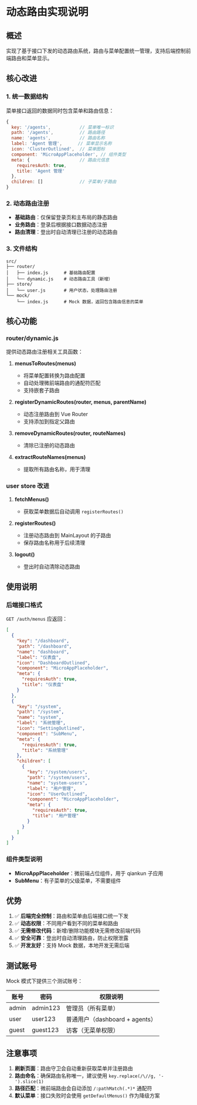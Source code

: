 # 动态路由实现说明

## 概述

实现了基于接口下发的动态路由系统，路由与菜单配置统一管理，支持后端控制前端路由和菜单显示。

## 核心改进

### 1. 统一数据结构

菜单接口返回的数据同时包含菜单和路由信息：

```javascript
{
  key: '/agents',           // 菜单唯一标识
  path: '/agents',          // 路由路径
  name: 'agents',           // 路由名称
  label: 'Agent 管理',      // 菜单显示名称
  icon: 'ClusterOutlined',  // 菜单图标
  component: 'MicroAppPlaceholder', // 组件类型
  meta: {                   // 路由元信息
    requiresAuth: true,
    title: 'Agent 管理'
  },
  children: []              // 子菜单/子路由
}
```

### 2. 动态路由注册

- **基础路由**：仅保留登录页和主布局的静态路由
- **业务路由**：登录后根据接口数据动态注册
- **路由清理**：登出时自动清理已注册的动态路由

### 3. 文件结构

```
src/
├── router/
│   ├── index.js      # 基础路由配置
│   └── dynamic.js    # 动态路由工具（新增）
├── store/
│   └── user.js       # 用户状态，处理路由注册
└── mock/
    └── index.js      # Mock 数据，返回包含路由信息的菜单
```

## 核心功能

### router/dynamic.js

提供动态路由注册相关工具函数：

1. **menusToRoutes(menus)**
   - 将菜单配置转换为路由配置
   - 自动处理微前端路由的通配符匹配
   - 支持嵌套子路由

2. **registerDynamicRoutes(router, menus, parentName)**
   - 动态注册路由到 Vue Router
   - 支持添加到指定父路由

3. **removeDynamicRoutes(router, routeNames)**
   - 清除已注册的动态路由

4. **extractRouteNames(menus)**
   - 提取所有路由名称，用于清理

### user store 改进

1. **fetchMenus()**
   - 获取菜单数据后自动调用 `registerRoutes()`

2. **registerRoutes()**
   - 注册动态路由到 MainLayout 的子路由
   - 保存路由名称用于后续清理

3. **logout()**
   - 登出时自动清除动态路由

## 使用说明

### 后端接口格式

`GET /auth/menus` 应返回：

```json
[
  {
    "key": "/dashboard",
    "path": "/dashboard",
    "name": "dashboard",
    "label": "仪表盘",
    "icon": "DashboardOutlined",
    "component": "MicroAppPlaceholder",
    "meta": {
      "requiresAuth": true,
      "title": "仪表盘"
    }
  },
  {
    "key": "/system",
    "path": "/system",
    "name": "system",
    "label": "系统管理",
    "icon": "SettingOutlined",
    "component": "SubMenu",
    "meta": {
      "requiresAuth": true,
      "title": "系统管理"
    },
    "children": [
      {
        "key": "/system/users",
        "path": "/system/users",
        "name": "system-users",
        "label": "用户管理",
        "icon": "UserOutlined",
        "component": "MicroAppPlaceholder",
        "meta": {
          "requiresAuth": true,
          "title": "用户管理"
        }
      }
    ]
  }
]
```

### 组件类型说明

- **MicroAppPlaceholder**：微前端占位组件，用于 qiankun 子应用
- **SubMenu**：有子菜单的父级菜单，不需要组件

## 优势

1. ✅ **后端完全控制**：路由和菜单由后端接口统一下发
2. ✅ **动态权限**：不同用户看到不同的菜单和路由
3. ✅ **无需修改代码**：新增/删除功能模块无需修改前端代码
4. ✅ **安全可靠**：登出时自动清理路由，防止权限泄露
5. ✅ **开发友好**：支持 Mock 数据，本地开发无需后端

## 测试账号

Mock 模式下提供三个测试账号：

| 账号 | 密码 | 权限说明 |
|------|------|----------|
| admin | admin123 | 管理员（所有菜单） |
| user | user123 | 普通用户（dashboard + agents） |
| guest | guest123 | 访客（无菜单权限） |

## 注意事项

1. **刷新页面**：路由守卫会自动重新获取菜单并注册路由
2. **路由命名**：确保路由名称唯一，建议使用 `key.replace(/\//g, '-').slice(1)`
3. **路径匹配**：微前端路由会自动添加 `/:pathMatch(.*)*` 通配符
4. **默认菜单**：接口失败时会使用 `getDefaultMenus()` 作为降级方案
